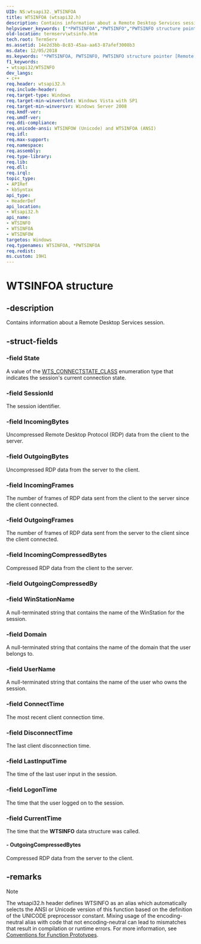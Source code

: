```yaml
---
UID: NS:wtsapi32._WTSINFOA
title: WTSINFOA (wtsapi32.h)
description: Contains information about a Remote Desktop Services session.
helpviewer_keywords: ["*PWTSINFOA","PWTSINFO","PWTSINFO structure pointer [Remote Desktop Services]","WTSINFO","WTSINFO structure [Remote Desktop Services]","WTSINFOA","WTSINFOW","termserv.wtsinfo","wtsapi32/PWTSINFO","wtsapi32/WTSINFO","wtsapi32/WTSINFOA","wtsapi32/WTSINFOW"]
old-location: termserv\wtsinfo.htm
tech.root: TermServ
ms.assetid: 14e2d3bb-8c83-45aa-aa63-87afef3008b3
ms.date: 12/05/2018
ms.keywords: '*PWTSINFOA, PWTSINFO, PWTSINFO structure pointer [Remote Desktop Services], WTSINFO, WTSINFO structure [Remote Desktop Services], WTSINFOA, WTSINFOW, termserv.wtsinfo, wtsapi32/PWTSINFO, wtsapi32/WTSINFO, wtsapi32/WTSINFOA, wtsapi32/WTSINFOW'
f1_keywords:
- wtsapi32/WTSINFO
dev_langs:
- c++
req.header: wtsapi32.h
req.include-header: 
req.target-type: Windows
req.target-min-winverclnt: Windows Vista with SP1
req.target-min-winversvr: Windows Server 2008
req.kmdf-ver: 
req.umdf-ver: 
req.ddi-compliance: 
req.unicode-ansi: WTSINFOW (Unicode) and WTSINFOA (ANSI)
req.idl: 
req.max-support: 
req.namespace: 
req.assembly: 
req.type-library: 
req.lib: 
req.dll: 
req.irql: 
topic_type:
- APIRef
- kbSyntax
api_type:
- HeaderDef
api_location:
- Wtsapi32.h
api_name:
- WTSINFO
- WTSINFOA
- WTSINFOW
targetos: Windows
req.typenames: WTSINFOA, *PWTSINFOA
req.redist: 
ms.custom: 19H1
---
```


# WTSINFOA structure


## -description


Contains information about a Remote Desktop Services session.


## -struct-fields




### -field State

A value of the <a href="https://docs.microsoft.com/windows/desktop/api/wtsapi32/ne-wtsapi32-wts_connectstate_class">WTS_CONNECTSTATE_CLASS</a> enumeration type that indicates the session's current connection state.


### -field SessionId

The session identifier.


### -field IncomingBytes

Uncompressed Remote Desktop Protocol (RDP) data from the client to the server.


### -field OutgoingBytes

Uncompressed RDP data from the server to the client.


### -field IncomingFrames

The number of frames of RDP data sent from the client to the server since the client connected.


### -field OutgoingFrames

The number of frames of RDP data sent from the server to the client since the client connected.


### -field IncomingCompressedBytes

Compressed RDP data from the client to the server.


### -field OutgoingCompressedBy

 


### -field WinStationName

A null-terminated string that contains the name of the WinStation for the session.


### -field Domain

A null-terminated string that contains the name of the domain that the user belongs to.


### -field UserName

A null-terminated string that contains the name of the user who owns the session.


### -field ConnectTime

The most recent client connection time.


### -field DisconnectTime

The last client disconnection time.


### -field LastInputTime

The time of the last user input in the session.


### -field LogonTime

The time that the user logged on to the session.


### -field CurrentTime

The time that the <b>WTSINFO</b> data structure was called.


#### - OutgoingCompressedBytes

Compressed RDP data from the server to the client.

## -remarks

> [!NOTE]
> The wtsapi32.h header defines WTSINFO as an alias which automatically selects the ANSI or Unicode version of this function based on the definition of the UNICODE preprocessor constant. Mixing usage of the encoding-neutral alias with code that not encoding-neutral can lead to mismatches that result in compilation or runtime errors. For more information, see [Conventions for Function Prototypes](/windows/win32/intl/conventions-for-function-prototypes).

